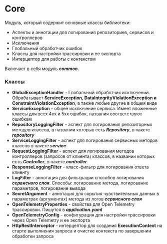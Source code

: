 # Core

Модуль, который содержит основные классы библиотеки:

- Аспекты и аннотации для логирования репозиториев, сервисов и контроллеров
- Исключения
- Глобальный обработчик ошибок
- Классы для настройки трассировки и ее экспорта
- Интерцептор для работы с контекстом

Включает в себя модуль **_common_**.

### Классы

- **GlobalExceptionHandler** - Глобальный обработчик исключений. Обрабатывает **ServiceException,
  DataIntegrityViolationException и ConstraintViolationException**, а также любые другие в общем виде
- **ServiceException** - общее исключение сервиса. Имеет вложенные классы для всех 4хх и 5хх ошибок, названия
  соответствуют ошибкам
- **RepositoryLoggingFilter** - аспект для логирования репозиторных методов классов, в названии которых есть
  **_Repository_**, в пакете **_repository_**
- **ServiceLoggingFilter** - аспект для логирования сервисных методов классов в пакете **_service_**
- **RequestLoggingFilter** - аспект для логирования методов контроллеров (запросов от клиента) классов, в названии
  которых есть **_Controller_**, в пакете **_controller_**
- **ResponseLoggingFilter** - класс-фильтр для логирования ответа клиенту
- **LogFilter** - аннотация для фильтрации способов логирования **_сервисного слоя_**. Способы: логирование метода,
  логирование параметров, логирование вывода
- **SecretArgument** - аннотация для скрытия чувствительных данных в параметрах (аргументах) метода из логов
  **_сервисного слоя_**
- **OpenTelemetryProperties** - свойства для Open Telemetry трассировки. Пишутся в **_application.yaml_**
- **OpenTelemetryConfig** - конфигурация для настройки трассировки через Open Telemetry и ее экспорта
- **HttpRestInterceptor** - интерцептор для создания **ExecutionContext** на старте выполнения запроса и очистке
  контекста по завершении обработки запроса
